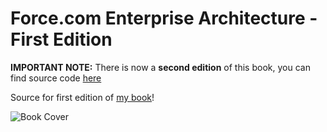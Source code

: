 Force.com Enterprise Architecture - First Edition
=================================================

**IMPORTANT NOTE:** There is now a **second edition** of this book, you can find source code [here](https://github.com/afawcett/forcedotcom-enterprise-architecture-second-edition)

Source for first edition of [my book](https://www.packtpub.com/application-development/forcecom-enterprise-architecture)!

![Book Cover](https://www.packtpub.com/sites/default/files/2994EN_%20Salesforce1%20Platform%20Enterprise%20Architecture_0.jpg)
